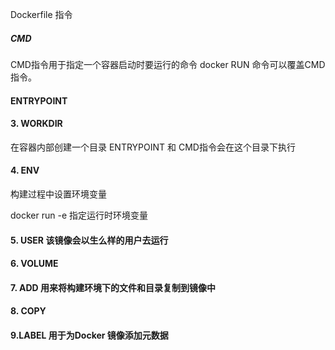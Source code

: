Dockerfile 指令

##### CMD

CMD指令用于指定一个容器启动时要运行的命令
docker RUN 命令可以覆盖CMD指令。

#### ENTRYPOINT

#### 3. WORKDIR
在容器内部创建一个目录  ENTRYPOINT 和 CMD指令会在这个目录下执行

#### 4. ENV

构建过程中设置环境变量

docker run -e 指定运行时环境变量

#### 5. USER 该镜像会以生么样的用户去运行

#### 6. VOLUME 

#### 7. ADD 用来将构建环境下的文件和目录复制到镜像中

#### 8. COPY

#### 9.LABEL 用于为Docker 镜像添加元数据
